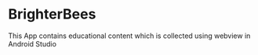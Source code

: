 # BrighterBees
This App contains educational content which is collected using webview in Android Studio
